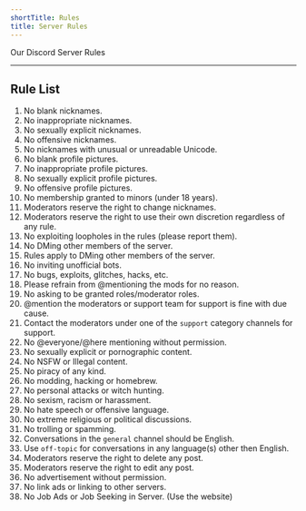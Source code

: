 ```yaml
---
shortTitle: Rules
title: Server Rules
---
```


Our Discord Server Rules

---

## Rule List

1. No blank nicknames.
2. No inappropriate nicknames.
3. No sexually explicit nicknames.
4. No offensive nicknames.
5. No nicknames with unusual or unreadable Unicode.
6. No blank profile pictures.
7. No inappropriate profile pictures.
8. No sexually explicit profile pictures.
9. No offensive profile pictures.
10. No membership granted to minors (under 18 years).
11. Moderators reserve the right to change nicknames.
12. Moderators reserve the right to use their own discretion regardless of any rule.
13. No exploiting loopholes in the rules (please report them).
14. No DMing other members of the server.
15. Rules apply to DMing other members of the server.
16. No inviting unofficial bots.
17. No bugs, exploits, glitches, hacks, etc.
18. Please refrain from @mentioning the mods for no reason.
19. No asking to be granted roles/moderator roles.
20. @mention the moderators or support team for support is fine with due cause.
22. Contact the moderators under one of the `support` category channels for support.
23. No @everyone/@here mentioning without permission.
24. No sexually explicit or pornographic content.
25. No NSFW or Illegal content.
26. No piracy of any kind.
27. No modding, hacking or homebrew.
28. No personal attacks or witch hunting.
29. No sexism, racism or harassment.
30. No hate speech or offensive language.
31. No extreme religious or political discussions.
32. No trolling or spamming.
33. Conversations in the `general` channel should be English.
34. Use `off-topic` for conversations in any language(s) other then English.
35. Moderators reserve the right to delete any post.
36. Moderators reserve the right to edit any post.
37. No advertisement without permission.
38. No link ads or linking to other servers.
39. No Job Ads or Job Seeking in Server. (Use the website)
